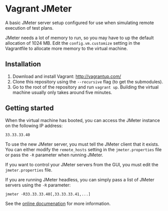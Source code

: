 Vagrant JMeter
==============

A basic JMeter server setup configured for use when simulating remote execution of test plans.

JMeter needs a lot of memory to run, so you may have to up the default allocation of 1024 MB. Edit the `config.vm.customize` setting in the Vagrantfile to allocate more memory to the virtual machine.


Installation
------------

1. Download and install Vagrant: http://vagrantup.com/
2. Clone this repository using the `--recursive` flag (to get the submodules).
3. Go to the root of the repository and run `vagrant up`. Building the virtual machine usually only takes around five minutes.


Getting started
---------------

When the virtual machine has booted, you can access the JMeter instance on the following IP address:

    33.33.33.40

To use the new JMeter server, you must tell the JMeter client that it exists. You can either modify the `remote_hosts` setting in the `jmeter.properties` file or pass the `-R` parameter when running JMeter.

If you want to control your JMeter servers from the GUI, you must edit the `jmeter.properties` file.

If you are running JMeter headless, you can simply pass a list of JMeter servers using the `-R` parameter:

    jmeter -R33.33.33.40[,33.33.33.41,...]

See the [online documenation](http://jmeter.apache.org/usermanual/remote-test.html) for more information.